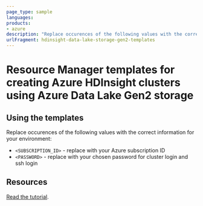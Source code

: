 ```yaml
---
page_type: sample
languages:
products:
- azure
description: "Replace occurences of the following values with the correct information for your environment."
urlFragment: hdinsight-data-lake-storage-gen2-templates
---
```


# Resource Manager templates for creating Azure HDInsight clusters using Azure Data Lake Gen2 storage

## Using the templates

Replace occurences of the following values with the correct information for your environment:

* `<SUBSCRIPTION_ID>` - replace with your Azure subscription ID
* `<PASSWORD>` - replace with your chosen password for cluster login and ssh login

## Resources

[Read the tutorial](https://docs.microsoft.com/azure/hdinsight/hdinsight-hadoop-use-data-lake-storage-gen2).
